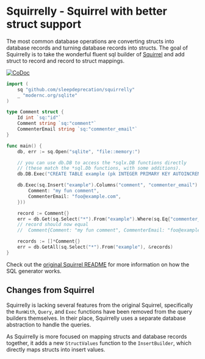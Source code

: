 # Squirrelly - Squirrel with better struct support

The most common database operations are converting structs into database records and turning database records into structs.
The goal of Squirrelly is to take the wonderful fluent sql builder of [Squirrel](https://github.com/Masterminds/squirrel) and add struct to record and record to struct mappings.

[![CoDoc](https://pkg.go.dev/github.com/sleepdeprecation/squirrelly?status.png)](https://pkg.go.dev/github.com/sleepdeprecation/squirrelly)

``` go
import (
    sq "github.com/sleepdeprecation/squirrelly"
    _ "modernc.org/sqlite"
)

type Comment struct {
    Id int `sq:"id"`
    Comment string `sq:"comment"`
    CommenterEmail string `sq:"commenter_email"`
}

func main() {
    db, err := sq.Open("sqlite", "file::memory:")

	// you can use db.DB to access the *sqlx.DB functions directly
	// (these match the *sql.Db functions, with some additions).
	db.DB.Exec("CREATE TABLE example (pk INTEGER PRIMARY KEY AUTOINCREMENT, comment TEXT NOT NULL)")

    db.Exec(sq.Insert("example").Columns("comment", "commenter_email").StructValues(&Comment{
        Comment: "my fun comment",
        CommenterEmail: "foo@example.com",
    }))

    record := Comment{}
    err = db.Get(sq.Select("*").From("example").Where(sq.Eq{"commenter_email": "foo@example.com"}, &record).Limit(1))
    // record should now equal
    //  Comment{Comment: "my fun comment", CommenterEmail: "foo@example.com"}

    records := []*Comment{}
    err = db.GetAll(sq.Select("*").From("example"), &records)
}
```

Check out the [original Squirrel README](https://github.com/Masterminds/squirrel) for more information on how the SQL generator works.


## Changes from Squirrel

Squirrelly is lacking several features from the original Squirrel, specifically the `RunWith`, `Query`, and `Exec` functions have been removed from the query builders themselves.
In their place, Squirrelly uses a separate database abstraction to handle the queries.

As Squirrelly is more focused on mapping structs and database records together, it adds a new `StructValues` function to the `InsertBuilder`, which directly maps structs into insert values.
